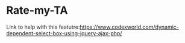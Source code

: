 # Rate-my-TA
Link to help with this featutre:https://www.codexworld.com/dynamic-dependent-select-box-using-jquery-ajax-php/
